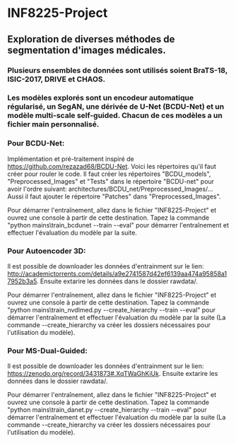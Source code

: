 # INF8225-Project
## Exploration de diverses méthodes de segmentation d'images médicales.
### Plusieurs ensembles de données sont utilisés soient BraTS-18, ISIC-2017, DRIVE et CHAOS.
### Les modèles explorés sont un encodeur automatique régularisé, un SegAN, une dérivée de U-Net (BCDU-Net) et un modèle multi-scale self-guided. Chacun de ces modèles a un fichier main personnalisé.

### Pour BCDU-Net:
Implémentation et pré-traitement inspiré de https://github.com/rezazad68/BCDU-Net. Voici les répertoires qu'il faut créer pour rouler le code. 
Il faut créer les répertoires "BCDU_models", "Preprocessed_Images" et "Tests" dans le répertoire "BCDU-net" pour avoir l'ordre suivant:
architectures/BCDU_net/Preprocessed_Images/... Aussi il faut ajouter le répertoire "Patches" dans "Preprocessed_Images".

Pour démarrer l'entraînement, allez dans le fichier "INF8225-Project" et ouvrez une console à partir de cette destination. Tapez la commande "python mains\train_bcdunet --train --eval" pour démarrer l'entraînement et effectuer l'évaluation du modèle par la suite. 

### Pour Autoencoder 3D:
Il est possible de downloader les données d'entrainment sur le lien: http://academictorrents.com/details/a9e2741587d42ef6139aa474a95858a17952b3a5. Ensuite extarire les données dans le dossier rawdata/.

Pour démarrer l'entraînement, allez dans le fichier "INF8225-Project" et ouvrez une console à partir de cette destination. Tapez la commande "python mains\train_nvdlmed.py --create_hierarchy --train --eval" pour démarrer l'entraînement et effectuer l'évaluation du modèle par la suite (La commande --create_hierarchy va créer les dossiers nécessaires pour l'utilisation du modèle).

### Pour MS-Dual-Guided:
Il est possible de downloader les données d'entrainment sur le lien: https://zenodo.org/record/3431873#.XqTWaGhKiUk. Ensuite extarire les données dans le dossier rawdata/.

Pour démarrer l'entraînement, allez dans le fichier "INF8225-Project" et ouvrez une console à partir de cette destination. Tapez la commande "python mains\train_danet.py --create_hierarchy --train --eval" pour démarrer l'entraînement et effectuer l'évaluation du modèle par la suite (La commande --create_hierarchy va créer les dossiers nécessaires pour l'utilisation du modèle).

